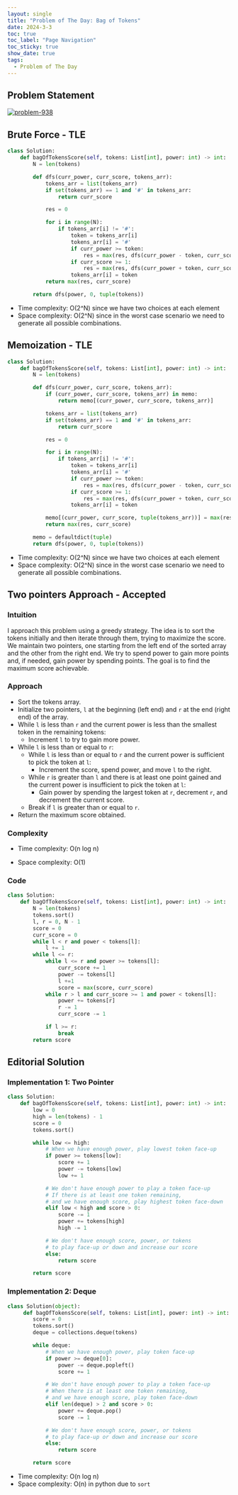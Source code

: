 ```yaml
---
layout: single
title: "Problem of The Day: Bag of Tokens"
date: 2024-3-3
toc: true
toc_label: "Page Navigation"
toc_sticky: true
show_date: true
tags:
  - Problem of The Day
---
```


## Problem Statement

[![problem-938](/assets/images/2024-03-03_21-42-00-problem-948.png)](/assets/images/2024-03-03_21-42-00-problem-948.png)

## Brute Force - TLE

```python
class Solution:
    def bagOfTokensScore(self, tokens: List[int], power: int) -> int:
        N = len(tokens)

        def dfs(curr_power, curr_score, tokens_arr):
            tokens_arr = list(tokens_arr)
            if set(tokens_arr) == 1 and '#' in tokens_arr:
                return curr_score

            res = 0

            for i in range(N):
                if tokens_arr[i] != '#':
                    token = tokens_arr[i]
                    tokens_arr[i] = '#'
                    if curr_power >= token:
                        res = max(res, dfs(curr_power - token, curr_score + 1, tuple(tokens_arr)))
                    if curr_score >= 1:
                        res = max(res, dfs(curr_power + token, curr_score - 1, tuple(tokens_arr)))
                    tokens_arr[i] = token
            return max(res, curr_score)

        return dfs(power, 0, tuple(tokens))
```

- Time complexity: O(2^N) since we have two choices at each element
- Space complexity: O(2^N) since in the worst case scenario we need to generate all possible combinations.

## Memoization - TLE

```python
class Solution:
    def bagOfTokensScore(self, tokens: List[int], power: int) -> int:
        N = len(tokens)

        def dfs(curr_power, curr_score, tokens_arr):
            if (curr_power, curr_score, tokens_arr) in memo:
                return memo[(curr_power, curr_score, tokens_arr)]

            tokens_arr = list(tokens_arr)
            if set(tokens_arr) == 1 and '#' in tokens_arr:
                return curr_score

            res = 0

            for i in range(N):
                if tokens_arr[i] != '#':
                    token = tokens_arr[i]
                    tokens_arr[i] = '#'
                    if curr_power >= token:
                        res = max(res, dfs(curr_power - token, curr_score + 1, tuple(tokens_arr)))
                    if curr_score >= 1:
                        res = max(res, dfs(curr_power + token, curr_score - 1, tuple(tokens_arr)))
                    tokens_arr[i] = token

            memo[(curr_power, curr_score, tuple(tokens_arr))] = max(res, curr_score)
            return max(res, curr_score)

        memo = defaultdict(tuple)
        return dfs(power, 0, tuple(tokens))
```

- Time complexity: O(2^N) since we have two choices at each element
- Space complexity: O(2^N) since in the worst case scenario we need to generate all possible combinations.

## Two pointers Approach - Accepted

### Intuition

I approach this problem using a greedy strategy. The idea is to sort the tokens initially and then iterate through them, trying to maximize the score. We maintain two pointers, one starting from the left end of the sorted array and the other from the right end. We try to spend power to gain more points and, if needed, gain power by spending points. The goal is to find the maximum score achievable.

### Approach

- Sort the tokens array.
- Initialize two pointers, `l` at the beginning (left end) and `r` at the end (right end) of the array.
- While `l` is less than `r` and the current power is less than the smallest token in the remaining tokens:
  - Increment `l` to try to gain more power.
- While `l` is less than or equal to `r`:
  - While `l` is less than or equal to `r` and the current power is sufficient to pick the token at `l`:
    - Increment the score, spend power, and move `l` to the right.
  - While `r` is greater than `l` and there is at least one point gained and the current power is insufficient to pick the token at `l`:
    - Gain power by spending the largest token at `r`, decrement `r`, and decrement the current score.
  - Break if `l` is greater than or equal to `r`.
- Return the maximum score obtained.

### Complexity

- Time complexity:
  O(n log n)

- Space complexity:
  O(1)

### Code

```python
class Solution:
    def bagOfTokensScore(self, tokens: List[int], power: int) -> int:
        N = len(tokens)
        tokens.sort()
        l, r = 0, N - 1
        score = 0
        curr_score = 0
        while l < r and power < tokens[l]:
            l += 1
        while l <= r:
            while l <= r and power >= tokens[l]:
                curr_score += 1
                power -= tokens[l]
                l +=1
                score = max(score, curr_score)
            while r > l and curr_score >= 1 and power < tokens[l]:
                power += tokens[r]
                r -= 1
                curr_score -= 1

            if l >= r:
                break
        return score
```

## Editorial Solution

### Implementation 1: Two Pointer

```python
class Solution:
    def bagOfTokensScore(self, tokens: List[int], power: int) -> int:
        low = 0
        high = len(tokens) - 1
        score = 0
        tokens.sort()

        while low <= high:
            # When we have enough power, play lowest token face-up
            if power >= tokens[low]:
                score += 1
                power -= tokens[low]
                low += 1

            # We don't have enough power to play a token face-up
            # If there is at least one token remaining,
            # and we have enough score, play highest token face-down
            elif low < high and score > 0:
                score -= 1
                power += tokens[high]
                high -= 1

            # We don't have enough score, power, or tokens
            # to play face-up or down and increase our score
            else:
                return score

        return score
```

### Implementation 2: Deque

```python
class Solution(object):
     def bagOfTokensScore(self, tokens: List[int], power: int) -> int:
        score = 0
        tokens.sort()
        deque = collections.deque(tokens)

        while deque:
            # When we have enough power, play token face-up
            if power >= deque[0]:
                power -= deque.popleft()
                score += 1

            # We don't have enough power to play a token face-up
            # When there is at least one token remaining,
            # and we have enough score, play token face-down
            elif len(deque) > 2 and score > 0:
                power += deque.pop()
                score -= 1

            # We don't have enough score, power, or tokens
            # to play face-up or down and increase our score
            else:
                return score

        return score
```

- Time complexity: O(n log n)
- Space complexity: O(n) in python due to `sort`

